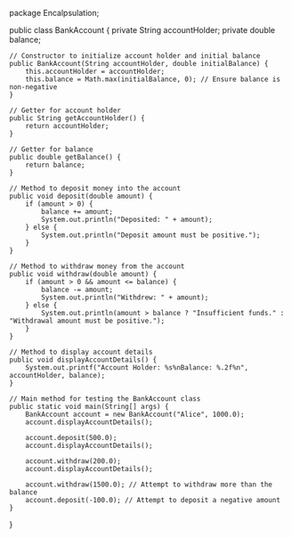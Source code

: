 package Encalpsulation;

public class BankAccount {
private String accountHolder;
private double balance;

    // Constructor to initialize account holder and initial balance
    public BankAccount(String accountHolder, double initialBalance) {
        this.accountHolder = accountHolder;
        this.balance = Math.max(initialBalance, 0); // Ensure balance is non-negative
    }

    // Getter for account holder
    public String getAccountHolder() {
        return accountHolder;
    }

    // Getter for balance
    public double getBalance() {
        return balance;
    }

    // Method to deposit money into the account
    public void deposit(double amount) {
        if (amount > 0) {
            balance += amount;
            System.out.println("Deposited: " + amount);
        } else {
            System.out.println("Deposit amount must be positive.");
        }
    }

    // Method to withdraw money from the account
    public void withdraw(double amount) {
        if (amount > 0 && amount <= balance) {
            balance -= amount;
            System.out.println("Withdrew: " + amount);
        } else {
            System.out.println(amount > balance ? "Insufficient funds." : "Withdrawal amount must be positive.");
        }
    }

    // Method to display account details
    public void displayAccountDetails() {
        System.out.printf("Account Holder: %s%nBalance: %.2f%n", accountHolder, balance);
    }

    // Main method for testing the BankAccount class
    public static void main(String[] args) {
        BankAccount account = new BankAccount("Alice", 1000.0);
        account.displayAccountDetails();

        account.deposit(500.0);
        account.displayAccountDetails();

        account.withdraw(200.0);
        account.displayAccountDetails();

        account.withdraw(1500.0); // Attempt to withdraw more than the balance
        account.deposit(-100.0); // Attempt to deposit a negative amount
    }
}
